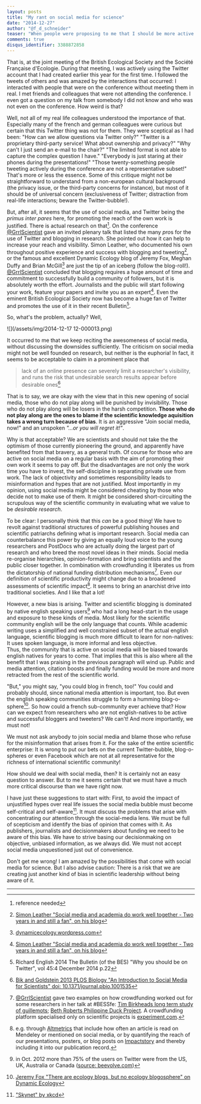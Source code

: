 ```yaml
---
layout: posts
title: "My rant on social media for science"
date: "2014-12-27"
author: "@f_d_schneider"
teaser: "When people were proposing to me that I should be more active on social media, like Twitter or on my Blog, or even Facebook, to promote my own work, my scepticism was huge. That intuitive scepticism was holding me back without being really rational or objective or well funded on research. I finally understood  what was troubling me last week in Lille at #BESSFE."
comments: true
disqus_identifier: 3388872858
---
```


That is, at the joint meeting of the British Ecological Society and the Société Française d'Ecologie. During that meeting, I was actively using the Twitter account that I had created earlier this year for the first time. I followed the tweets of others and was amazed by the interactions that occurred: I interacted with people that were on the conference without meeting them in real. I met friends and colleagues that were not attending the conference. I even got a question on my talk from somebody I did not know and who was not even on the conference. How weird is that?

Well, not all of my real life colleagues understood the importance of that. Especially many of the french and german colleagues were curious but certain that this Twitter thing was not for them. They were sceptical as I had been: "How can we allow questions via Twitter only?" "Twitter is a proprietary third-party service! What about ownership and privacy?" "Why can't I just send an e-mail to the chair?" "The limited format is not able to capture the complex question I have." "Everybody is just staring at their phones during the presentations!" "Those twenty-something people tweeting actively during the conference are not a representative subset!"
That's more or less the essence. Some of this critique might not be straightforward to understand from a non-european cultural background (the privacy issue, or the third-party concerns for instance), but most of it should be of universal concern (exclusiveness of Twitter; distraction from real-life interactions; beware the Twitter-bubble!).

But, after all, it seems that the use of social media, and Twitter being the *primus inter pares* here, for promoting the reach of the own work is justified. There is actual research on that[^1]. On the conference  [@GrrlScientist](https://twitter.com/GrrlScientist) gave an invited plenary talk that listed the many *pro*s for the use of Twitter and blogging in research. She pointed out how it can help to increase your reach and visibility. Simon Leather, who documented his own throughout positive experience and success with blogging and tweeting[^2], or the famous and excellent Dynamic Ecology blog of Jeremy Fox, Meghan Duffy and Brian McGill[^3] are just the tip of an iceberg (follow the blog-roll!).
[@GrrlScientist](https://twitter.com/GrrlScientist) concluded that blogging  requires a huge amount of time and commitment to successfully build a community of followers, but it is absolutely worth the effort. Journalists and the public will start following your work, feature your papers and invite you as an expert[^2]. Even the eminent British Ecological Society now has become a huge fan of Twitter and promotes the use of it in their recent Bulletin[^4].

So, what's the problem, actually?  Well,

![](/assets/img/2014-12-17 12-000013.png)

It occurred to me that we keep reciting the awesomeness of social media, without discussing the downsides sufficiently. The criticism on social media might not be well founded on research, but neither is the euphoria! In fact, it seems to be acceptable to claim in a prominent place that

> lack of an online presence can severely limit a researcher's visibility, and runs the risk that undesirable search results appear before desirable ones[^11]

That is to say, we are okay with the view that in this new opening of social media, those who do not play along will be punished by invisibility. Those who do not play along will be losers in the harsh competition. **Those who do not play along are the ones to blame if the scientific knowledge aquisition takes a wrong turn because of bias**. It is an aggressive "Join social media, now!" and an unspoken *"...or you will regret it!"*.

Why is that acceptable? We are scientists and should not take the the optimism of those currently pioneering the ground, and apparently have benefited from that bravery, as a general truth. Of course for those who are active on social media on a regular basis with the aim of promoting their own work it seems to pay off. But the disadvantages are not only the work time you have to invest, the self-discipline in separating private use from work. The lack of objectivity and sometimes responsibility leads to misinformation and hypes that are not justified. Most importantly in my opinion, using social media might be considered cheating by those who decide not to make use of them. It might be considered short-circuiting the scrupulous way of the scientific community in evaluating what we value to be *desirable research*.

To be clear: I personally think that this *can* be a good thing! We have to revolt against traditional structures of powerful publishing houses and scientific patriarchs defining what is important research. Social media can counterbalance this power by giving an equally loud voice to the young researchers and PostDocs who are actually doing the largest part of research and who breed the most novel ideas in their minds. Social media re-organise hierarchies, opinion-formation and bring scientists and the public closer together. In combination with crowdfunding it liberates us from the dictatorship of national funding distribution mechanisms[^8]. Even our definition of scientific productivity might change due to a broadened assessments of scientific impact[^7]. It seems to bring an anarchist drive into traditional societies. And I like that a lot!

However, a new bias is arising. Twitter and scientific blogging is dominated by native english speaking users[^5] who had a long head-start in the usage and exposure to these kinds of media. Most likely for the scientific community english will be the only language that counts. While academic writing uses a simplified and well constrained subset of the actual english language, scientific blogging is much more difficult to learn for non-natives: It uses spoken language, is more informal and less objective.  
Thus, the community that is active on social media will be biased towards english natives for years to come. That implies that this is also where all the benefit that I was praising in the previous paragraph will wind up. Public and media attention, citation boosts and finally funding would be more and more retracted from the rest of the scientific world.

"But," you might say, "you could blog in french, too!"
You could and probably should, since national media attention is important, too.  But even the english speaking communities struggle to form a humming blog-o-sphere[^6]. So how could a french sub-community ever achieve that?
How can we expect from researchers who are not english-natives to be active and successful bloggers and tweeters? We can't! And more importantly, we must not!

We must not ask anybody to join social media and blame those who refuse for the misinformation that arises from it. For the sake of the entire scientific enterprise: It is wrong to put our bets on the current Twitter-bubble, blog-o-spheres or even Facebook which are not at all representative for the richness of international scientific community!

How should we deal with social media, then? It is certainly not an easy question to answer. But to me it seems certain that we must have a much more critical discourse than we have right now.

I have just these suggestions to start with: First, to avoid the impact of unjustified hypes over real life issues the social media bubble must become self-critical and self-aware[^9]. It must discuss the problems that arise with concentrating our attention through the social-media lens. We must be full of scepticism and identify the bias of opinion that comes with it.
As publishers, journalists and decisionmakers about funding we need to be aware of this bias. We have to strive basing our decisionmaking on objective, unbiased information, as we always did. We must not accept social media unquestioned just out of convenience.

Don't get me wrong! I am amazed by the possibilities that come with social media for science. But I also advise caution: There is a risk that we are creating just another kind of bias in scientific leadership without being aware of it.

---


[^1]: reference needed

[^2]: [Simon Leather "Social media and academia do work well together - Two years in and still a fan",  on his blog](https://simonleather.wordpress.com/2014/11/12/social-media-and-academia-do-work-well-together-two-years-in-and-still-a-fan/)

[^3]: [dynamicecology.wordpress.com](https://dynamicecology.wordpress.com/)

[^4]: Richard English 2014 The Bulletin (of the BES) "Why you should be on Twitter", vol 45:4 December 2014 p.22

[^5]: in Oct. 2012 more than 75% of the users on Twitter were from the US, UK, Australia or Canada ([source: beevolve.com](http://www.beevolve.com/twitter-statistics/#a3))

[^6]: [Jeremy Fox "There are ecology blogs, but no ecology blogosphere" on Dynamic Ecology](https://dynamicecology.wordpress.com/2014/01/22/why-theres-no-ecology-blogosphere/)

[^7]: e.g. through [Altmetrics](http://altmetrics.org/manifesto/) that include how often an article is read on Mendeley  or mentioned on social media, or by quantifying the reach of our presentations, posters, or blog posts on [Impactstory](https://impactstory.org/) and thereby including it into our publication record.

[^8]: [@GrrlScientist](https://twitter.com/GrrlScientist) gave two examples on how crowdfunding worked out for some researchers in her talk at #BESSfe: [Tim Birkheads long term study of guillemots](https://www.justgiving.com/timbirkheadguillemots/); [Beth Roberts Philippine Duck Project](https://www.indiegogo.com/projects/the-philippine-duck-project--2). A crowdfunding platform specialised only on scientific projects is [experiment.com](https://experiment.com/).

[^9]: ["Skynet" by xkcd](https://xkcd.com/1046/)

[^11]: [Bik and Goldstein 2013 PLOS Biology "An Introduction to Social Media for Scientists" doi: 10.1371/journal.pbio.1001535](http://www.plosbiology.org/article/info%3Adoi%2F10.1371%2Fjournal.pbio.1001535)
